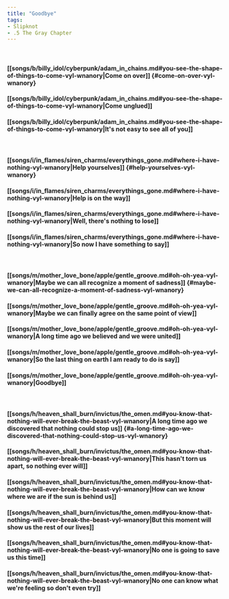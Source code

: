 ```yaml
---
title: "Goodbye"
tags:
- Slipknot
- .5 The Gray Chapter
---
```

&nbsp;
#### [[songs/b/billy_idol/cyberpunk/adam_in_chains.md#you-see-the-shape-of-things-to-come-vyl-wnanory|Come on over]] {#come-on-over-vyl-wnanory}
#### [[songs/b/billy_idol/cyberpunk/adam_in_chains.md#you-see-the-shape-of-things-to-come-vyl-wnanory|Come unglued]]
#### [[songs/b/billy_idol/cyberpunk/adam_in_chains.md#you-see-the-shape-of-things-to-come-vyl-wnanory|It's not easy to see all of you]]
&nbsp;
#### [[songs/i/in_flames/siren_charms/everythings_gone.md#where-i-have-nothing-vyl-wnanory|Help yourselves]] {#help-yourselves-vyl-wnanory}
#### [[songs/i/in_flames/siren_charms/everythings_gone.md#where-i-have-nothing-vyl-wnanory|Help is on the way]]
#### [[songs/i/in_flames/siren_charms/everythings_gone.md#where-i-have-nothing-vyl-wnanory|Well, there's nothing to lose]]
#### [[songs/i/in_flames/siren_charms/everythings_gone.md#where-i-have-nothing-vyl-wnanory|So now I have something to say]]
&nbsp;
#### [[songs/m/mother_love_bone/apple/gentle_groove.md#oh-oh-yea-vyl-wnanory|Maybe we can all recognize a moment of sadness]] {#maybe-we-can-all-recognize-a-moment-of-sadness-vyl-wnanory}
#### [[songs/m/mother_love_bone/apple/gentle_groove.md#oh-oh-yea-vyl-wnanory|Maybe we can finally agree on the same point of view]]
#### [[songs/m/mother_love_bone/apple/gentle_groove.md#oh-oh-yea-vyl-wnanory|A long time ago we believed and we were united]]
#### [[songs/m/mother_love_bone/apple/gentle_groove.md#oh-oh-yea-vyl-wnanory|So the last thing on earth I am ready to do is say]]
#### [[songs/m/mother_love_bone/apple/gentle_groove.md#oh-oh-yea-vyl-wnanory|Goodbye]]
&nbsp;
#### [[songs/h/heaven_shall_burn/invictus/the_omen.md#you-know-that-nothing-will-ever-break-the-beast-vyl-wnanory|A long time ago we discovered that nothing could stop us]] {#a-long-time-ago-we-discovered-that-nothing-could-stop-us-vyl-wnanory}
#### [[songs/h/heaven_shall_burn/invictus/the_omen.md#you-know-that-nothing-will-ever-break-the-beast-vyl-wnanory|This hasn't torn us apart, so nothing ever will]]
#### [[songs/h/heaven_shall_burn/invictus/the_omen.md#you-know-that-nothing-will-ever-break-the-beast-vyl-wnanory|How can we know where we are if the sun is behind us]]
#### [[songs/h/heaven_shall_burn/invictus/the_omen.md#you-know-that-nothing-will-ever-break-the-beast-vyl-wnanory|But this moment will show us the rest of our lives]]
#### [[songs/h/heaven_shall_burn/invictus/the_omen.md#you-know-that-nothing-will-ever-break-the-beast-vyl-wnanory|No one is going to save us this time]]
#### [[songs/h/heaven_shall_burn/invictus/the_omen.md#you-know-that-nothing-will-ever-break-the-beast-vyl-wnanory|No one can know what we're feeling so don't even try]]
